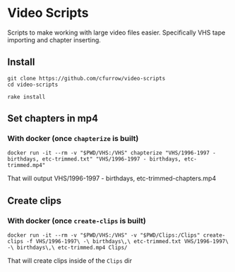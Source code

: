 # Video Scripts
Scripts to make working with large video files easier. Specifically VHS tape importing and chapter inserting.

## Install

```
git clone https://github.com/cfurrow/video-scripts
cd video-scripts

rake install
```


## Set chapters in mp4

### With docker (once `chapterize` is built)

```
docker run -it --rm -v "$PWD/VHS:/VHS" chapterize "VHS/1996-1997 - birthdays, etc-trimmed.txt" "VHS/1996-1997 - birthdays, etc-trimmed.mp4"
```

That will output VHS/1996-1997 - birthdays, etc-trimmed-chapters.mp4

## Create clips

### With docker (once `create-clips` is built)

```
docker run -it --rm -v "$PWD/VHS:/VHS" -v "$PWD/Clips:/Clips" create-clips -f VHS/1996-1997\ -\ birthdays\,\ etc-trimmed.txt VHS/1996-1997\ -\ birthdays\,\ etc-trimmed.mp4 Clips/
```
That will create clips inside of the `Clips` dir
